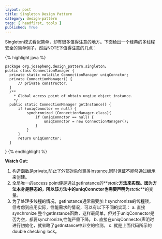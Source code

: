 ```yaml
---
layout: post
title: Singleton Design Pattern
category: design-pattern
tags: [ headfirst, tools ]
published: True
---
```


Singleton模式看似简单，却有很多值得注意的地方。下面给出一个经典的多线程安全的简单例子，然后NOTE下值得注意的几点：

{% highlight java %}

    package org.josepheng.design_pattern.singleton;
    public class ConnectionManager {
      private static volatile ConnectionManager uniqConnctor;
      private ConnectionManager() {
          // private constructor.
      }
      /**
        * Global access point of obtain unqiue object instance.
        */
      public static ConnectionManager getInstance() {
          if (uniqConnctor == null) {
              synchronized (ConnectionManager.class){
                  if (uniqConnctor == null) {
                      uniqConnctor = new ConnectionManager();
                  }
              }
          }
          return uniqConnctor;
      }
  }
{%  endhighlight %}

**Watch Out**:

1. 构造函数是private,防止了外部对象创建类instance,同时保证不能够通过继承来创建。
2. 全局唯一的access point便是通过getInstance的**_static_**方法来实现。因为方法本身是静态的，所以该方法中的uniqConnctor也需要声明为**_static_**的变量。
3. 为了处理多线程的情况，getInstance通常需要加上synchronize的线程锁。但考虑到应用实际，性能需求的情况，可以有以下不同的实现：
    a. 直接 synchronize 整个getInstance函数，这样最简单，但对于uniqConnector是否为空，都要synchronize,性能严重下降。
    b. 直接在uniqConnector声明时进行初始化，就省略了getInstance中非空的检测。
    c. 就是上面代码所示的double checking lock。
